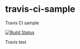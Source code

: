 travis-ci-sample
================

Travis CI sample

[![Build Status](https://travis-ci.org/tuki0918/travis-ci-sample.png?branch=master)](https://travis-ci.org/tuki0918/travis-ci-sample)

Travis test
